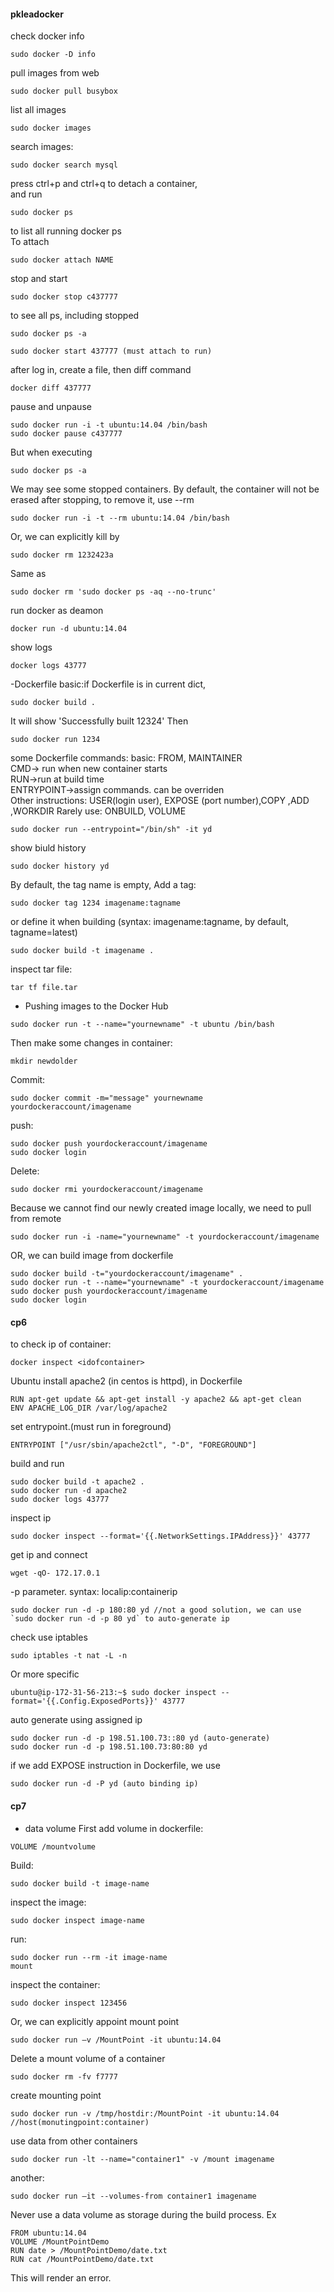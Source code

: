 #### pkleadocker
check docker info
```
sudo docker -D info
```

pull images from web
```
sudo docker pull busybox
```
list all images
```
sudo docker images
```

search images:
```
sudo docker search mysql
```

press ctrl+p and ctrl+q to detach a container,  
and run 
```
sudo docker ps
```
to list all running docker ps  
To attach
```
sudo docker attach NAME
```

stop and start
```
sudo docker stop c437777
```
to see all ps, including stopped
```
sudo docker ps -a
```
```
sudo docker start 437777 (must attach to run)
```

after log in,  create a file, then diff command
```
docker diff 437777
```

pause and unpause
```
sudo docker run -i -t ubuntu:14.04 /bin/bash
sudo docker pause c437777
```
But when executing 
```
sudo docker ps -a
```
We may see some stopped containers.
By default, the container will not be erased after stopping, to remove it, use --rm
```
sudo docker run -i -t --rm ubuntu:14.04 /bin/bash
```
Or, we can explicitly kill by
```
sudo docker rm 1232423a
```
Same as
```
sudo docker rm 'sudo docker ps -aq --no-trunc'
```

run docker as deamon
```
docker run -d ubuntu:14.04
```

show logs
```
docker logs 43777
```

-Dockerfile
basic:if Dockerfile is in current dict,
```
sudo docker build .
```

It will show 'Successfully built 12324'
Then
```
sudo docker run 1234
```

some Dockerfile commands:
basic: FROM, MAINTAINER  
CMD-> run when new container starts  
RUN->run at build time  
ENTRYPOINT->assign commands. can be overriden  
Other instructions: USER(login user), EXPOSE (port number),COPY ,ADD ,WORKDIR 
Rarely use: ONBUILD, VOLUME
```
sudo docker run --entrypoint="/bin/sh" -it yd
```
show biuld history
```
sudo docker history yd
```

By default, the tag name is empty,
Add a tag:
```
sudo docker tag 1234 imagename:tagname
```
or define it when building (syntax: imagename:tagname, by default, tagname=latest)
```
sudo docker build -t imagename .
```


inspect tar file:
```
tar tf file.tar
```


- Pushing images to the Docker Hub
```
sudo docker run -t --name="yournewname" -t ubuntu /bin/bash
```
Then make some changes in container:
```
mkdir newdolder
```
Commit:
```
sudo docker commit -m="message" yournewname yourdockeraccount/imagename
```
push:
```
sudo docker push yourdockeraccount/imagename
sudo docker login
```
Delete:
```
sudo docker rmi yourdockeraccount/imagename
```

Because we cannot find our newly created image locally, we need to pull from remote
```
sudo docker run -i -name="yournewname" -t yourdockeraccount/imagename
```

OR, we can build image from dockerfile
```
sudo docker build -t="yourdockeraccount/imagename" .
sudo docker run -t --name="yournewname" -t yourdockeraccount/imagename
sudo docker push yourdockeraccount/imagename
sudo docker login
```

#### cp6
to check ip of container:
```
docker inspect <idofcontainer>
```

Ubuntu install apache2 (in centos is httpd), in Dockerfile
```
RUN apt-get update && apt-get install -y apache2 && apt-get clean
ENV APACHE_LOG_DIR /var/log/apache2
```
set entrypoint.(must run in foreground)
```
ENTRYPOINT ["/usr/sbin/apache2ctl", "-D", "FOREGROUND"]
```
build and run
```
sudo docker build -t apache2 .
sudo docker run -d apache2
sudo docker logs 43777
```

inspect ip
```
sudo docker inspect --format='{{.NetworkSettings.IPAddress}}' 43777
```
get ip and connect
```
wget -qO- 172.17.0.1
```

-p parameter. syntax: localip:containerip
```
sudo docker run -d -p 180:80 yd //not a good solution, we can use `sudo docker run -d -p 80 yd` to auto-generate ip
```
check use iptables
```
sudo iptables -t nat -L -n
```

Or more specific
```
ubuntu@ip-172-31-56-213:~$ sudo docker inspect --format='{{.Config.ExposedPorts}}' 43777
```

auto generate using assigned ip
```
sudo docker run -d -p 198.51.100.73::80 yd (auto-generate)
sudo docker run -d -p 198.51.100.73:80:80 yd
```
if we add EXPOSE instruction in Dockerfile, we use
```
sudo docker run -d -P yd (auto binding ip)
```


#### cp7
- data volume
First add volume in dockerfile:
```
VOLUME /mountvolume
```
Build:
```
sudo docker build -t image-name
```
inspect the image:
```
sudo docker inspect image-name
```
run:
```
sudo docker run --rm -it image-name
mount
```
inspect the container:
```
sudo docker inspect 123456
```

Or, we can explicitly appoint mount point
```
sudo docker run –v /MountPoint -it ubuntu:14.04
```

Delete a mount volume of a container
```
sudo docker rm -fv f7777
```

create mounting point
```
sudo docker run -v /tmp/hostdir:/MountPoint -it ubuntu:14.04  //host(monutingpoint:container)
```
use data from other containers
```
sudo docker run -lt --name="container1" -v /mount imagename
```
another:
```
sudo docker run –it --volumes-from container1 imagename
```

Never use a data volume as storage during the build process. Ex
```
FROM ubuntu:14.04
VOLUME /MountPointDemo
RUN date > /MountPointDemo/date.txt
RUN cat /MountPointDemo/date.txt
```
This will render an error.

